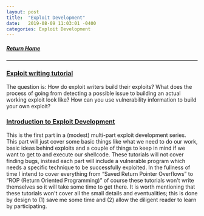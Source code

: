 ```yaml
---
layout: post
title:  "Exploit Development"
date:   2019-08-09 11:03:01 -0400
categories: Exploit Development
---
```

##### [Return Home](https://thegetch.github.io/penetration/testing/resources/2020/07/24/Home/)

---

### [Exploit writing tutorial](https://www.corelan.be/index.php/2009/07/19/exploit-writing-tutorial-part-1-stack-based-overflows/)

The question is: How do exploit writers build their exploits? What does the process of going from detecting a possible issue to building an actual working exploit look like? How can you use vulnerability information to build your own exploit?

### [Introduction to Exploit Development](http://www.fuzzysecurity.com/tutorials/expDev/1.html)

This is the first part in a (modest) multi-part exploit development series. This part will just cover some basic things like what we need to do our work, basic ideas behind exploits and a couple of things to keep in mind if we want to get to and execute our shellcode. These tutorials will not cover finding bugs, instead each part will include a vulnerable program which needs a specific technique to be successfully exploited. In the fullness of time I intend to cover everything from “Saved Return Pointer Overflows” to “ROP (Return Oriented Programming)” of course these tutorials won't write themselves so it will take some time to get there. It is worth mentioning that these tutorials won't cover all the small details and eventualities; this is done by design to (1) save me some time and (2) allow the diligent reader to learn by participating.
